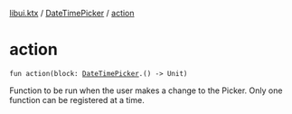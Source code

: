 [libui.ktx](../README.md) / [DateTimePicker](README.md) / [action](action.md)

# action

`fun action(block: `[`DateTimePicker`](README.md)`.() -> Unit)`

Function to be run when the user makes a change to the Picker. Only one function can be registered at a time.
